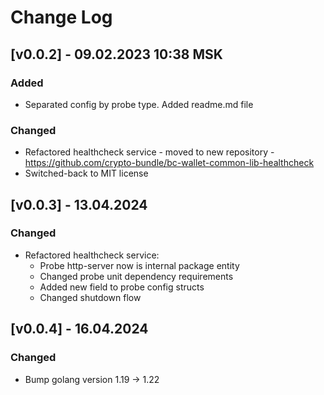 # Change Log

## [v0.0.2] - 09.02.2023 10:38 MSK
### Added
* Separated config by probe type. Added readme.md file
### Changed
* Refactored healthcheck service - moved to new repository - https://github.com/crypto-bundle/bc-wallet-common-lib-healthcheck
* Switched-back to MIT license

## [v0.0.3] - 13.04.2024
### Changed
* Refactored healthcheck service:
  * Probe http-server now is internal package entity
  * Changed probe unit dependency requirements
  * Added new field to probe config structs
  * Changed shutdown flow

## [v0.0.4] - 16.04.2024
### Changed
* Bump golang version 1.19 -> 1.22